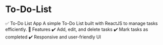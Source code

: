 # To-Do-List
✅ To-Do List App A simple To-Do List built with ReactJS to manage tasks efficiently.  🚀 Features ✔️ Add, edit, and delete tasks ✔️ Mark tasks as completed ✔️ Responsive and user-friendly UI
